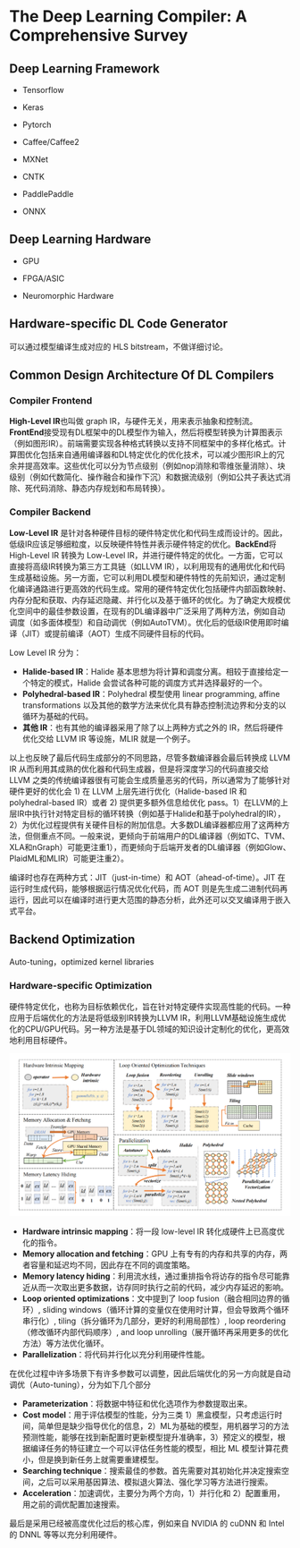 # The Deep Learning Compiler: A Comprehensive Survey

## Deep Learning Framework

- Tensorflow

- Keras

- Pytorch

- Caffee/Caffee2

- MXNet

- CNTK

- PaddlePaddle

- ONNX

## Deep Learning Hardware

- GPU

- FPGA/ASIC

- Neuromorphic Hardware

## Hardware-specific DL Code Generator

可以通过模型编译生成对应的 HLS bitstream，不做详细讨论。

## Common Design Architecture Of DL Compilers

### Compiler Frontend

**High-Level IR**也叫做 graph IR，与硬件无关，用来表示抽象和控制流。**FrontEnd**接受现有DL框架中的DL模型作为输入，然后将模型转换为计算图表示（例如图形IR）。前端需要实现各种格式转换以支持不同框架中的多样化格式。计算图优化包括来自通用编译器和DL特定优化的优化技术，可以减少图形IR上的冗余并提高效率。这些优化可以分为节点级别（例如nop消除和零维张量消除）、块级别（例如代数简化、操作融合和操作下沉）和数据流级别（例如公共子表达式消除、死代码消除、静态内存规划和布局转换）。

### Compiler Backend

**Low-Level IR** 是针对各种硬件目标的硬件特定优化和代码生成而设计的。因此，低级IR应该足够细粒度，以反映硬件特性并表示硬件特定的优化。**BackEnd**将 High-Level IR 转换为 Low-Level IR，并进行硬件特定的优化。一方面，它可以直接将高级IR转换为第三方工具链（如LLVM IR），以利用现有的通用优化和代码生成基础设施。另一方面，它可以利用DL模型和硬件特性的先前知识，通过定制化编译通路进行更高效的代码生成。常用的硬件特定优化包括硬件内部函数映射、内存分配和获取、内存延迟隐藏、并行化以及基于循环的优化。为了确定大规模优化空间中的最佳参数设置，在现有的DL编译器中广泛采用了两种方法，例如自动调度（如多面体模型）和自动调优（例如AutoTVM）。优化后的低级IR使用即时编译（JIT）或提前编译（AOT）生成不同硬件目标的代码。

Low Level IR 分为：

- **Halide-based IR**：Halide 基本思想为将计算和调度分离。相较于直接给定一个特定的模式，Halide 会尝试各种可能的调度方式并选择最好的一个。
- **Polyhedral-based IR**：Polyhedral 模型使用 linear programming, affine transformations 以及其他的数学方法来优化具有静态控制流边界和分支的以循环为基础的代码。
- **其他 IR**：也有其他的编译器采用了除了以上两种方式之外的 IR，然后将硬件优化交给 LLVM IR 等设施，MLIR 就是一个例子。

以上也反映了最后代码生成部分的不同思路，尽管多数编译器会最后转换成 LLVM IR 从而利用其成熟的优化器和代码生成器，但是将深度学习的代码直接交给 LLVM 之类的传统编译器很有可能会生成质量恶劣的代码，所以通常为了能够针对硬件更好的优化会 1) 在 LLVM 上层先进行优化（Halide-based IR 和 polyhedral-based IR）或者 2) 提供更多额外信息给优化 pass。1）在LLVM的上层IR中执行针对特定目标的循环转换（例如基于Halide和基于polyhedral的IR），2）为优化过程提供有关硬件目标的附加信息。大多数DL编译器都应用了这两种方法，但侧重点不同。一般来说，更倾向于前端用户的DL编译器（例如TC、TVM、XLA和nGraph）可能更注重1），而更倾向于后端开发者的DL编译器（例如Glow、PlaidML和MLIR）可能更注重2）。

编译时也存在两种方式：JIT（just-in-time）和 AOT（ahead-of-time）。JIT 在运行时生成代码，能够根据运行情况优化代码，而 AOT 则是先生成二进制代码再运行，因此可以在编译时进行更大范围的静态分析，此外还可以交叉编译用于嵌入式平台。

## Backend Optimization

Auto-tuning，optimized kernel libraries

### Hardware-specific Optimization

硬件特定优化，也称为目标依赖优化，旨在针对特定硬件实现高性能的代码。一种应用于后端优化的方法是将低级别IR转换为LLVM IR，利用LLVM基础设施生成优化的CPU/GPU代码。另一种方法是基于DL领域的知识设计定制化的优化，更高效地利用目标硬件。

![](The-Deep-Learning-Compiler-A-Comprehensive-Survey/backend-optimization.png)

- **Hardware intrinsic mapping**：将一段 low-level IR 转化成硬件上已高度优化的指令。
- **Memory allocation and fetching**：GPU 上有专有的内存和共享的内存，两者容量和延迟均不同，因此存在不同的调度策略。
- **Memory latency hiding**：利用流水线，通过重排指令将访存的指令尽可能靠近从而一次取出更多数据，访存同时执行之前的代码，减少内存延迟的影响。
- **Loop oriented optimizations**：文中提到了 loop fusion（融合相同边界的循环）, sliding windows（循环计算的变量仅在使用时计算，但会导致两个循环串行化）, tiling（拆分循环为几部分，更好的利用局部性）, loop reordering（修改循环内部代码顺序）, and loop unrolling（展开循环再采用更多的优化方法）等方法优化循环。
- **Parallelization**：将代码并行化以充分利用硬件性能。

在优化过程中许多场景下有许多参数可以调整，因此后端优化的另一方向就是自动调优（Auto-tuning），分为如下几个部分

- **Parameterization**：将数据中特征和优化选项作为参数提取出来。
- **Cost model**：用于评估模型的性能，分为三类 1）黑盒模型，只考虑运行时间，简单但是缺少指导优化的信息，2）ML为基础的模型，用机器学习的方法预测性能，能够在找到新配置时更新模型提升准确率，3）预定义的模型，根据编译任务的特征建立一个可以评估任务性能的模型，相比 ML 模型计算花费小，但是换到新任务上就需要重建模型。
- **Searching technique**：搜索最佳的参数。首先需要对其初始化并决定搜索空间，之后可以采用基因算法、模拟退火算法、强化学习等方法进行搜索。
- **Acceleration**：加速调优，主要分为两个方向，1）并行化和 2）配置重用，用之前的调优配置加速搜索。

最后是采用已经被高度优化过后的核心库，例如来自 NVIDIA 的 cuDNN 和 Intel 的 DNNL 等等以充分利用硬件。
